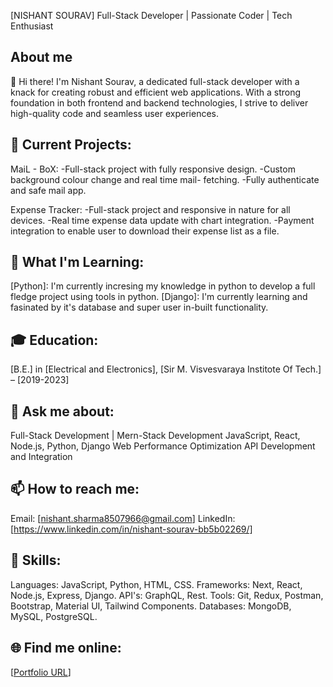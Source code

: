 [NISHANT SOURAV]
Full-Stack Developer | Passionate Coder | Tech Enthusiast


## About me

👋 Hi there! I'm Nishant Sourav, a dedicated full-stack developer with a knack for creating robust and efficient web applications. With a strong foundation in both frontend and backend technologies, I strive to deliver high-quality code and seamless user experiences.


## 🔭 Current Projects:

MaiL - BoX:
 -Full-stack project with fully responsive design.
 -Custom background colour change and real time mail- fetching.
 -Fully authenticate and safe mail app.
 
Expense Tracker: 
 -Full-stack project and responsive in nature for all devices.
 -Real time expense data update with chart integration.
 -Payment integration to enable user to download their expense list as a file.


## 🌱 What I'm Learning:

[Python]: I'm currently incresing my knowledge in python to develop a full fledge project using tools in python.
[Django]: I'm currently learning and fasinated by it's database and super user in-built functionality.


## 🎓 Education:

[B.E.] in [Electrical and Electronics], [Sir M. Visvesvaraya Institote Of Tech.] – [2019-2023]


## 💬 Ask me about:

Full-Stack Development | Mern-Stack Development
JavaScript, React, Node.js, Python, Django
Web Performance Optimization
API Development and Integration


## 📫 How to reach me:

Email: [nishant.sharma8507966@gmail.com]
LinkedIn: [https://www.linkedin.com/in/nishant-sourav-bb5b02269/]


## 🚀 Skills:

Languages: JavaScript, Python, HTML, CSS.
Frameworks: Next, React, Node.js, Express, Django.
API's: GraphQL, Rest.
Tools: Git, Redux, Postman, Bootstrap, Material UI, Tailwind Components.
Databases: MongoDB, MySQL, PostgreSQL.


## 🌐 Find me online:

[[Portfolio URL](https://my-portfolio-pi-six-42.vercel.app/)]
